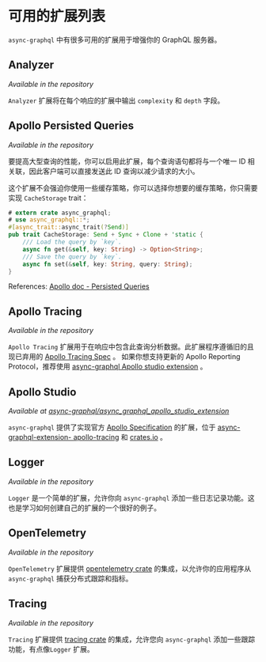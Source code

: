 # 可用的扩展列表

`async-graphql` 中有很多可用的扩展用于增强你的 GraphQL 服务器。

## Analyzer
*Available in the repository*

`Analyzer` 扩展将在每个响应的扩展中输出 `complexity` 和 `depth` 字段。

## Apollo Persisted Queries
*Available in the repository*

要提高大型查询的性能，你可以启用此扩展，每个查询语句都将与一个唯一 ID 相关联，因此客户端可以直接发送此 ID 查询以减少请求的大小。

这个扩展不会强迫你使用一些缓存策略，你可以选择你想要的缓存策略，你只需要实现 `CacheStorage` trait：

```rust
# extern crate async_graphql;
# use async_graphql::*;
#[async_trait::async_trait(?Send)]
pub trait CacheStorage: Send + Sync + Clone + 'static {
    /// Load the query by `key`.
    async fn get(&self, key: String) -> Option<String>;
    /// Save the query by `key`.
    async fn set(&self, key: String, query: String);
}
```

References: [Apollo doc - Persisted Queries](https://www.apollographql.com/docs/react/api/link/persisted-queries/)

## Apollo Tracing
*Available in the repository*

`Apollo Tracing` 扩展用于在响应中包含此查询分析数据。此扩展程序遵循旧的且现已弃用的 [Apollo Tracing Spec](https://github.com/apollographql/apollo-tracing) 。 
如果你想支持更新的 Apollo Reporting Protocol，推荐使用 [async-graphql Apollo studio extension](https://github.com/async-graphql/async_graphql_apollo_studio_extension) 。

## Apollo Studio
*Available at [async-graphql/async_graphql_apollo_studio_extension](https://github.com/async-graphql/async_graphql_apollo_studio_extension)*

 `async-graphql` 提供了实现官方 [Apollo Specification](https://www.apollographql.com/docs/studio/setup-analytics/#third-party-support) 的扩展，位于 [async-graphql-extension- apollo-tracing](https://github.com/async-graphql/async_graphql_apollo_studio_extension) 和 [crates.io](https://crates.io/crates/async-graphql-extension-apollo-tracing) 。

## Logger
*Available in the repository*

`Logger` 是一个简单的扩展，允许你向 `async-graphql` 添加一些日志记录功能。这也是学习如何创建自己的扩展的一个很好的例子。 

## OpenTelemetry
*Available in the repository*

`OpenTelemetry` 扩展提供 [opentelemetry crate](https://crates.io/crates/opentelemetry) 的集成，以允许你的应用程序从 `async-graphql` 捕获分布式跟踪和指标。

## Tracing
*Available in the repository*

`Tracing` 扩展提供 [tracing crate](https://crates.io/crates/tracing) 的集成，允许您向 `async-graphql` 添加一些跟踪功能，有点像`Logger` 扩展。
